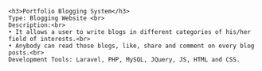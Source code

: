     <h3>Portfolio Blogging System</h3>
    Type: Blogging Website <br>
    Description:<br>
    • It allows a user to write blogs in different categories of his/her field of interests.<br>
    • Anybody can read those blogs, like, share and comment on every blog posts.<br>
    Development Tools: Laravel, PHP, MySQL, JQuery, JS, HTML and CSS.
